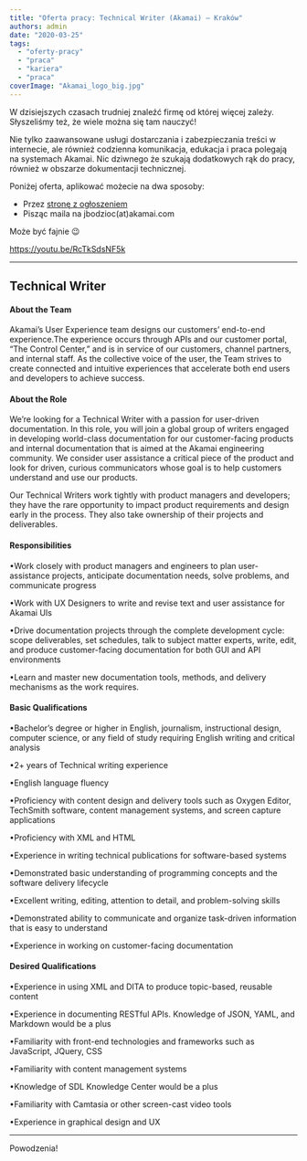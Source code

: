 ```yaml
---
title: "Oferta pracy: Technical Writer (Akamai) – Kraków"
authors: admin
date: "2020-03-25"
tags:
  - "oferty-pracy"
  - "praca"
  - "kariera"
  - "praca"
coverImage: "Akamai_logo_big.jpg"
---
```


W dzisiejszych czasach trudniej znaleźć firmę od której więcej zależy.
Słyszeliśmy też, że wiele można się tam nauczyć!

<!--truncate-->

Nie tylko zaawansowane usługi dostarczania i zabezpieczania treści w internecie,
ale również codzienna komunikacja, edukacja i praca polegają na systemach
Akamai. Nic dziwnego że szukają dodatkowych rąk do pracy, również w obszarze
dokumentacji technicznej.

Poniżej oferta, aplikować możecie na dwa sposoby:

- Przez
  [stronę z ogłoszeniem](https://akamaicareers.inflightcloud.com/app/ui/jobdetails/aka_ext/020637)
- Pisząc maila na jbodzioc(at)akamai.com

Może być fajnie 😉

https://youtu.be/RcTkSdsNF5k

---

## Technical Writer

#### **About the Team** 

Akamai’s User Experience team designs our customers’ end-to-end experience.The
experience occurs through APIs and our customer portal, “The Control Center,”
and is in service of our customers, channel partners, and internal staff. As the
collective voice of the user, the Team strives to create connected and intuitive
experiences that accelerate both end users and developers to achieve success.

#### **About the Role** 

We’re looking for a Technical Writer with a passion for user-driven
documentation. In this role, you will join a global group of writers engaged in
developing world-class documentation for our customer-facing products and
internal documentation that is aimed at the Akamai engineering community. We
consider user assistance a critical piece of the product and look for driven,
curious communicators whose goal is to help customers understand and use our
products.

Our Technical Writers work tightly with product managers and developers; they
have the rare opportunity to impact product requirements and design early in the
process. They also take ownership of their projects and deliverables.

#### **Responsibilities**

•Work closely with product managers and engineers to plan user-assistance
projects, anticipate documentation needs, solve problems, and communicate
progress

•Work with UX Designers to write and revise text and user assistance for Akamai
UIs

•Drive documentation projects through the complete development cycle: scope
deliverables, set schedules, talk to subject matter experts, write, edit, and
produce customer-facing documentation for both GUI and API environments

•Learn and master new documentation tools, methods, and delivery mechanisms as
the work requires.

#### **Basic Qualifications**

•Bachelor’s degree or higher in English, journalism, instructional design,
computer science, or any field of study requiring English writing and critical
analysis

•2+ years of Technical writing experience

•English language fluency

•Proficiency with content design and delivery tools such as Oxygen Editor,
TechSmith software, content management systems, and screen capture applications

•Proficiency with XML and HTML

•Experience in writing technical publications for software-based systems

•Demonstrated basic understanding of programming concepts and the software
delivery lifecycle

•Excellent writing, editing, attention to detail, and problem-solving skills

•Demonstrated ability to communicate and organize task-driven information that
is easy to understand

•Experience in working on customer-facing documentation

#### **Desired Qualifications** 

•Experience in using XML and DITA to produce topic-based, reusable content

•Experience in documenting RESTful APIs. Knowledge of JSON, YAML, and Markdown
would be a plus

•Familiarity with front-end technologies and frameworks such as JavaScript,
JQuery, CSS

•Familiarity with content management systems

•Knowledge of SDL Knowledge Center would be a plus

•Familiarity with Camtasia or other screen-cast video tools

•Experience in graphical design and UX

---

Powodzenia!
